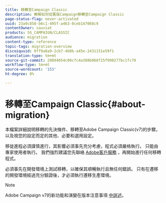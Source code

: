 ```yaml
---
title: 移轉至Campaign Classic
description: 瞭解如何從舊版Campaign移轉至Campaign Classic
page-status-flag: never-activated
uuid: 23a9c858-b6c1-495f-a463-0ceb147068c9
contentOwner: sauviat
products: SG_CAMPAIGN/CLASSIC
audience: migration
content-type: reference
topic-tags: migration-overview
discoiquuid: 0ff9a8a9-2cb7-4b0b-a45e-2431151e59f1
translation-type: tm+mt
source-git-commit: 20894054c09cfc4a388b068f25f990277bc1fc70
workflow-type: tm+mt
source-wordcount: '153'
ht-degree: 0%

---
```



# 移轉至Campaign Classic{#about-migration}

本檔案詳細說明移轉的先決條件、移轉至Adobe Campaign Classic(v7)的步驟，以及視您的設定而定的其他、必要和選用設定。

移徙進程必須謹慎進行，其影響必須事先充分考慮，程式必須嚴格執行。 只能由專家使用者執行。 我們強烈建議您先聯絡 [Adobe客戶服務](https://helpx.adobe.com/enterprise/admin-guide.html/enterprise/using/support-for-experience-cloud.ug.html) ，再開始進行任何移轉程式。

必須事先在開發環境上測試移轉，以確保其順暢執行且無任何錯誤。 只有在遷移的開發環境經過充分驗證後，才必須執行遷移生產環境。

>[!NOTE]
>
>Adobe Campaign v7的新功能和演變在版本注意事項 [中詳述](../../rn/using/latest-release.md)。
